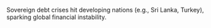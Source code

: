 Sovereign debt crises hit developing nations (e.g., Sri Lanka, Turkey), sparking global financial instability.
